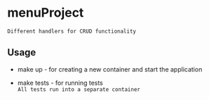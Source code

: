 # menuProject
    Different handlers for CRUD functionality

## Usage

* make up - for creating a new container and start the application

* make tests - for running tests\
```All tests run into a separate container```
